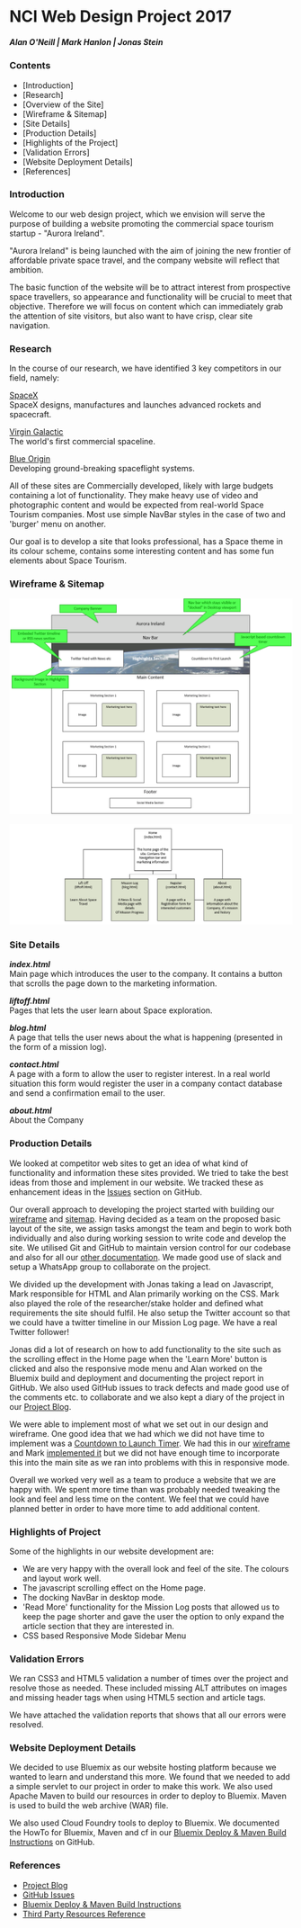 # NCI Web Design Project 2017

##### Alan O'Neill | Mark Hanlon  | Jonas Stein #####

### Contents ###

* [Introduction]
* [Research]
* [Overview of the Site]
* [Wireframe & Sitemap]
* [Site Details]
* [Production Details]
* [Highlights of the Project]
* [Validation Errors]
* [Website Deployment Details]
* [References]

### Introduction ###  
Welcome to our web design project, which we envision will serve the purpose of building a website promoting the commercial space tourism startup - "Aurora Ireland".  

"Aurora Ireland" is being launched with the aim of joining the new frontier of affordable private space travel, and the company website will reflect that ambition.   

The basic function of the website will be to attract interest from prospective space travellers, so appearance and functionality will be crucial to meet that objective. Therefore we will focus on content which can immediately grab the attention of site visitors, but also want to have crisp, clear site navigation.  

### Research ###  
In the course of our research, we have identified 3 key competitors in our field, namely:  

[SpaceX](www.spacex.com)  
SpaceX designs, manufactures and launches advanced rockets and spacecraft.  

[Virgin Galactic](www.virgingalactic.com)  
The world's first commercial spaceline.  

[Blue Origin](www.blueorigin.com)  
Developing ground-breaking spaceflight systems.  

All of these sites are Commercially developed, likely with large budgets containing a lot of functionality. They make heavy use of video and photographic content and would be expected from real-world Space Tourism companies. Most use simple NavBar styles in the case of two and 'burger' menu on another.

Our goal is to develop a site that looks professional, has a Space theme in its colour scheme, contains some interesting content and has some fun elements about Space Tourism.  

### Wireframe & Sitemap ###  
![Wireframe](https://github.com/oneillal/nci-web-project/raw/master/docs/index_wireframe_desktop.png)

![Sitemap](https://github.com/oneillal/nci-web-project/raw/master/docs/sitemap.jpg)

### Site Details ###

_**index.html**_  
Main page which introduces the user to the company. 
It contains a button that scrolls the page down to the marketing information.  

_**liftoff.html**_  
Pages that lets the user learn about Space exploration.  

_**blog.html**_  
A page that tells the user news about the what is happening (presented in the form of a mission log).  

_**contact.html**_  
A page with a form to allow the user to register interest. In a real world situation this form would register the user in a company contact database and send a confirmation email to the user.  

_**about.html**_  
About the Company  

### Production Details ###  
We looked at competitor web sites to get an idea of what kind of functionality and information these sites provided. We tried to take the best ideas from those and implement in our website. We tracked these as enhancement ideas in the [Issues](https://github.com/oneillal/nci-web-project/issues?utf8=%E2%9C%93&q=) section on GitHub.  

Our overall approach to developing the project started with building our [wireframe](https://github.com/oneillal/nci-web-project/blob/master/docs/index_wireframe_desktop.png) and [sitemap](https://github.com/oneillal/nci-web-project/blob/master/docs/sitemap.jpg). Having decided as a team on the proposed basic layout of the site, we assign tasks amongst the team and begin to work both individually and also during working session to write code and develop the site. We utilised Git and GitHub to maintain version control for our codebase and also for all our [other documentation](https://github.com/oneillal/nci-web-project/tree/master/docs). We made good use of slack and setup a WhatsApp group to collaborate on the project.

We divided up the development with Jonas taking a lead on Javascript, Mark responsible for HTML and Alan primarily working on the CSS. Mark also played the role of the researcher/stake holder and defined what requirements the site should fulfil. He also setup the Twitter account so that we could have a twitter timeline in our Mission Log page. We have a real Twitter follower!

Jonas did a lot of research on how to add functionality to the site such as the scrolling effect in the Home page when the 'Learn More' button is clicked and also the responsive mode menu and Alan worked on the Bluemix build and deployment and documenting the project report in GitHub. We also used GitHub issues to track defects and made good use of the comments etc. to collaborate and we also kept a diary of the project in our [Project Blog](https://github.com/oneillal/nci-web-project/blob/master/docs/index.md).

We were able to implement most of what we set out in our design and wireframe. One good idea that we had which we did not have time to implement was a [Countdown to Launch Timer](https://github.com/oneillal/nci-web-project/issues/5). We had this in our [wireframe](https://github.com/oneillal/nci-web-project/blob/master/docs/index_wireframe_desktop.png) and Mark [implemented it](https://github.com/oneillal/nci-web-project/tree/master/src/main/webapp/countdown_basic) but we did not have enough time to incorporate this into the main site as we ran into problems with this in responsive mode.

Overall we worked very well as a team to produce a website that we are happy with. We spent more time than was probably needed tweaking the look and feel and less time on the content. We feel that we could have planned better in order to have more time to add additional content.  


### Highlights of Project ###  
Some of the highlights in our website development are:  
* We are very happy with the overall look and feel of the site. The colours and layout work well.
* The javascript scrolling effect on the Home page.
* The docking NavBar in desktop mode.
* 'Read More' functionality for the Mission Log posts that allowed us to keep the page shorter and gave the user the option to only expand the article section that they are interested in.
* CSS based Responsive Mode Sidebar Menu


### Validation Errors ###  
We ran CSS3 and HTML5 validation a number of times over the project and resolve those as needed. These included missing ALT attributes on images and missing header tags when using HTML5 section and article tags.  

We have attached the validation reports that shows that all our errors were resolved.  


### Website Deployment Details ###    
We decided to use Bluemix as our website hosting platform because we wanted to learn and understand this more. We found that we needed to add a simple servlet to our project in order to make this work. We also used Apache Maven to build our resources in order to deploy to Bluemix. Maven is used to build the web archive (WAR) file. 

We also used Cloud Foundry tools to deploy to Bluemix. We documented the HowTo for Bluemix, Maven and cf in our [Bluemix Deploy & Maven Build Instructions](https://github.com/oneillal/nci-web-project/blob/master/docs/Bluemix_Maven.md) on GitHub.

### References ###

* [Project Blog](https://github.com/oneillal/nci-web-project/blob/master/docs/index.md)  
* [GitHub Issues](https://github.com/oneillal/nci-web-project/issues?utf8=%E2%9C%93&q=is%3Aissue)  
* [Bluemix Deploy & Maven Build Instructions](https://github.com/oneillal/nci-web-project/blob/master/docs/Bluemix_Maven.md)  
* [Third Party Resources Reference](https://github.com/oneillal/nci-web-project/blob/master/docs/3rd_PARTY_REFERENCES.md)  




